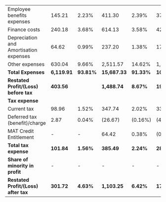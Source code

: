 <table><tr><td>Employee benefits expenses</td><td>145.21</td><td>2.23%</td><td>411.30</td><td>2.39%</td><td>372.51</td><td>3.44%</td><td>253.72</td><td>2.83%</td></tr><tr><td>Finance costs</td><td>240.18</td><td>3.68%</td><td>614.13</td><td>3.58%</td><td>429.17</td><td>3.96%</td><td>310.01</td><td>3.46%</td></tr><tr><td>Depreciation and Amortisation expenses</td><td>64.62</td><td>0.99%</td><td>237.20</td><td>1.38%</td><td>178.57</td><td>1.65%</td><td>164.47</td><td>1.84%</td></tr><tr><td>Other expenses</td><td>630.04</td><td>9.66%</td><td>2,511.57</td><td>14.62%</td><td>1,657.30</td><td>15.29%</td><td>1,132.54</td><td>12.65%</td></tr><tr><td><strong>Total Expenses</strong></td><td><strong>6,119.91</strong></td><td><strong>93.81%</strong></td><td><strong>15,687.33</strong></td><td><strong>91.33%</strong></td><td><strong>10,641.79</strong></td><td><strong>98.17%</strong></td><td><strong>8,856.07</strong></td><td><strong>98.89%</strong></td></tr><tr><td><strong>Restated Profit/(Loss) before tax</strong></td><td><strong>403.56</strong></td><td></td><td><strong>1,488.74</strong></td><td><strong>8.67%</strong></td><td><strong>198.78</strong></td><td><strong>1.83%</strong></td><td><strong>99.68</strong></td><td><strong>1.11%</strong></td></tr><tr><td><strong>Tax expense</strong></td><td></td><td></td><td></td><td></td><td></td><td></td><td></td><td></td></tr><tr><td>Current tax</td><td>98.96</td><td>1.52%</td><td>347.74</td><td>2.02%</td><td>33.22</td><td>0.31%</td><td>13.33</td><td>0.15%</td></tr><tr><td>Deferred tax (benefit)/charge</td><td>2.87</td><td>0.04%</td><td>(26.67)</td><td>(0.16%)</td><td>(4.81)</td><td>(0.04%)</td><td>(3.97)</td><td>(0.04%)</td></tr><tr><td>MAT Credit Entitlement</td><td>-</td><td>-</td><td>64.42</td><td>0.38%</td><td>(0.07)</td><td>(0.00%)</td><td>-</td><td>-</td></tr><tr><td><strong>Total tax expense</strong></td><td><strong>101.84</strong></td><td><strong>1.56%</strong></td><td><strong>385.49</strong></td><td><strong>2.24%</strong></td><td><strong>28.35</strong></td><td><strong>0.26%</strong></td><td><strong>9.36</strong></td><td><strong>0.10%</strong></td></tr><tr><td><strong>Share of minority in profit</strong></td><td>-</td><td>-</td><td>-</td><td>-</td><td>-</td><td>-</td><td>-</td><td>-</td></tr><tr><td><strong>Restated Profit/(Loss) after tax</strong></td><td><strong>301.72</strong></td><td><strong>4.63%</strong></td><td><strong>1,103.25</strong></td><td><strong>6.42%</strong></td><td><strong>170.43</strong></td><td><strong>1.57%</strong></td><td><strong>90.31</strong></td><td><strong>1.01%</strong></td></tr></table>